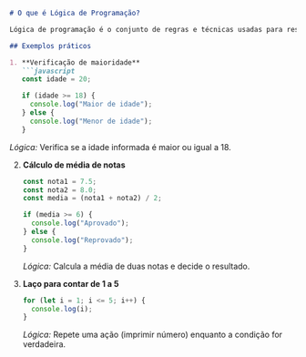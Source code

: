 ````markdown
# O que é Lógica de Programação?

Lógica de programação é o conjunto de regras e técnicas usadas para resolver problemas por meio de algoritmos, utilizando uma sequência lógica de instruções. Ela é a base para escrever programas em qualquer linguagem de programação e envolve raciocínio lógico, análise e estruturação de dados.

## Exemplos práticos

1. **Verificação de maioridade**
   ```javascript
   const idade = 20;

   if (idade >= 18) {
     console.log("Maior de idade");
   } else {
     console.log("Menor de idade");
   }
````

*Lógica:* Verifica se a idade informada é maior ou igual a 18.

2. **Cálculo de média de notas**

   ```javascript
   const nota1 = 7.5;
   const nota2 = 8.0;
   const media = (nota1 + nota2) / 2;

   if (media >= 6) {
     console.log("Aprovado");
   } else {
     console.log("Reprovado");
   }
   ```

   *Lógica:* Calcula a média de duas notas e decide o resultado.

3. **Laço para contar de 1 a 5**

   ```javascript
   for (let i = 1; i <= 5; i++) {
     console.log(i);
   }
   ```

   *Lógica:* Repete uma ação (imprimir número) enquanto a condição for verdadeira.

```

